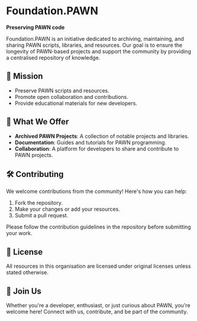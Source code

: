 
# Foundation.PAWN

**Preserving PAWN code**

Foundation.PAWN is an initiative dedicated to archiving, maintaining, and sharing PAWN scripts, libraries, and resources. Our goal is to ensure the longevity of PAWN-based projects and support the community by providing a centralised repository of knowledge.


## 🌟 Mission
- Preserve PAWN scripts and resources.
- Promote open collaboration and contributions.
- Provide educational materials for new developers.


## 🚀 What We Offer
- **Archived PAWN Projects**: A collection of notable projects and libraries.
- **Documentation**: Guides and tutorials for PAWN programming.
- **Collaboration**: A platform for developers to share and contribute to PAWN projects.


## 🛠️ Contributing
We welcome contributions from the community! Here's how you can help:
1. Fork the repository.
2. Make your changes or add your resources.
3. Submit a pull request.

Please follow the contribution guidelines in the repository before submitting your work.


## 📜 License
All resources in this organisation are licensed under original licenses unless stated otherwise.

## 🤝 Join Us
Whether you're a developer, enthusiast, or just curious about PAWN, you're welcome here! Connect with us, contribute, and be part of the community.

